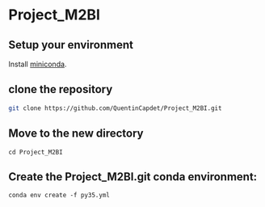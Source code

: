 # Project_M2BI


## Setup your environment

Install [miniconda](https://docs.conda.io/en/latest/miniconda.html).

## clone the repository

```bash
git clone https://github.com/QuentinCapdet/Project_M2BI.git
```

## Move to the new directory

```
cd Project_M2BI
```

## Create the Project_M2BI.git conda environment:

```
conda env create -f py35.yml
```

